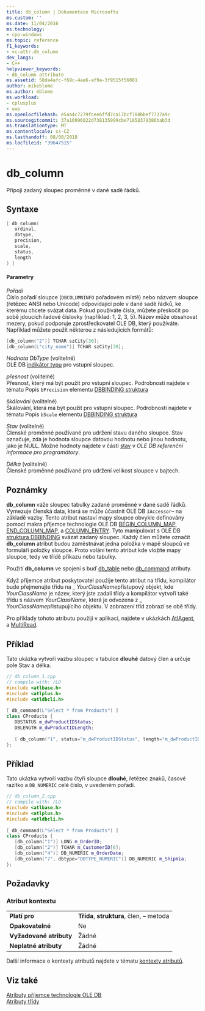 ```yaml
---
title: db_column | Dokumentace Microsoftu
ms.custom: ''
ms.date: 11/04/2016
ms.technology:
- cpp-windows
ms.topic: reference
f1_keywords:
- vc-attr.db_column
dev_langs:
- C++
helpviewer_keywords:
- db_column attribute
ms.assetid: 58da4afc-f69c-4ae6-af9a-3f9515f56081
author: mikeblome
ms.author: mblome
ms.workload:
- cplusplus
- uwp
ms.openlocfilehash: e5aa4c7279fcee6ffd7ca17bcf788bbef7737a9c
ms.sourcegitcommit: 37a10996022d738135999cbe71858379386bab3d
ms.translationtype: MT
ms.contentlocale: cs-CZ
ms.lasthandoff: 08/08/2018
ms.locfileid: "39647515"
---
```

# <a name="dbcolumn"></a>db_column
Připojí zadaný sloupec proměnné v dané sadě řádků.  
  
## <a name="syntax"></a>Syntaxe  
  
```cpp  
[ db_column(   
   ordinal,   
   dbtype,   
   precision,   
   scale,   
   status,   
   length   
) ]  
```  
  
#### <a name="parameters"></a>Parametry  
 *Pořadí*  
 Číslo pořadí sloupce (`DBCOLUMNINFO` pořadovém místě) nebo názvem sloupce (řetězec ANSI nebo Unicode) odpovídající pole v dané sadě řádků, ke kterému chcete svázat data. Pokud používáte čísla, můžete přeskočit po sobě jdoucích řadové číslovky (například: 1, 2, 3, 5). Název může obsahovat mezery, pokud podporuje zprostředkovatel OLE DB, který používáte. Například můžete použít některou z následujících formátů:  
  
```cpp  
[db_column("2")] TCHAR szCity[30];  
[db_column(L"city_name")] TCHAR szCity[30];  
```  
  
 *Hodnota DbType* (volitelné)  
 OLE DB [indikátor typu](https://msdn.microsoft.com/library/ms711251.aspx) pro vstupní sloupec.  
  
 *přesnost* (volitelné)  
 Přesnost, který má být použit pro vstupní sloupec. Podrobnosti najdete v tématu Popis `bPrecision` elementu [DBBINDING struktura](https://msdn.microsoft.com/library/ms716845.aspx)  
  
 *škálování* (volitelné)  
 Škálování, která má být použit pro vstupní sloupec. Podrobnosti najdete v tématu Popis `bScale` elementu [DBBINDING struktura](https://msdn.microsoft.com/library/ms716845.aspx)  
  
 *Stav* (volitelné)  
 Členské proměnné používané pro udržení stavu daného sloupce. Stav označuje, zda je hodnota sloupce datovou hodnotu nebo jinou hodnotu, jako je NULL. Možné hodnoty najdete v části [stav](https://msdn.microsoft.com/library/ms722617.aspx) v *OLE DB referenční informace pro programátory*.  
  
 *Délka* (volitelné)  
 Členské proměnné používané pro udržení velikost sloupce v bajtech.  
  
## <a name="remarks"></a>Poznámky  
 **db_column** váže sloupec tabulky zadané proměnné v dané sadě řádků. Vymezuje členská data, která se může účastnit OLE DB `IAccessor`– na základě vazby. Tento atribut nastaví mapy sloupce obvykle definovány pomocí makra příjemce technologie OLE DB [BEGIN_COLUMN_MAP](../data/oledb/begin-column-map.md), [END_COLUMN_MAP](../data/oledb/end-column-map.md), a [COLUMN_ENTRY](../data/oledb/column-entry.md). Tyto manipulovat s OLE DB [struktura DBBINDING](https://msdn.microsoft.com/library/ms716845.aspx) svázat zadaný sloupec. Každý člen můžete označit **db_column** atribut budou zaměstnávat jedna položka v mapě sloupců ve formuláři položky sloupce. Proto volání tento atribut kde vložíte mapy sloupce, tedy ve třídě příkazu nebo tabulky.  
  
 Použití **db_column** ve spojení s buď [db_table](../windows/db-table.md) nebo [db_command](../windows/db-command.md) atributy.  
  
 Když příjemce atribut poskytovatel použije tento atribut na třídu, kompilátor bude přejmenujte třídu na \_ *YourClassName*přístupový objekt, kde *YourClassName* je název, který jste zadali třídy a kompilátor vytvoří také třídu s názvem *YourClassName*, která je odvozena z \_ *YourClassName*přistupujícího objektu.  V zobrazení tříd zobrazí se obě třídy.  
  
 Pro příklady tohoto atributu použijí v aplikaci, najdete v ukázkách [AtlAgent](http://msdn.microsoft.com/52bef5da-c1a0-4223-b4e6-9e464b6db409), a [MultiRead](http://msdn.microsoft.com/5a2a915a-77dc-492f-94b2-1b809995dd5e).  
  
## <a name="example"></a>Příklad  
 Tato ukázka vytvoří vazbu sloupec v tabulce **dlouhé** datový člen a určuje pole Stav a délka.  
  
```cpp  
// db_column_1.cpp  
// compile with: /LD  
#include <atlbase.h>  
#include <atlplus.h>  
#include <atldbcli.h>  
  
[ db_command(L"Select * from Products") ]  
class CProducts {  
   DBSTATUS m_dwProductIDStatus;  
   DBLENGTH m_dwProductIDLength;  
  
   [ db_column("1", status="m_dwProductIDStatus", length="m_dwProductIDLength") ] LONG m_ProductID;  
};  
```  
  
## <a name="example"></a>Příklad  
 Tato ukázka vytvoří vazbu čtyři sloupce **dlouhé**, řetězec znaků, časové razítko a `DB_NUMERIC` celé číslo, v uvedeném pořadí.  
  
```cpp  
// db_column_2.cpp  
// compile with: /LD  
#include <atlbase.h>  
#include <atlplus.h>  
#include <atldbcli.h>  
  
[ db_command(L"Select * from Products") ]  
class CProducts {  
   [db_column("1")] LONG m_OrderID;  
   [db_column("2")] TCHAR m_CustomerID[6];  
   [db_column("4")] DB_NUMERIC m_OrderDate;     
   [db_column("7", dbtype="DBTYPE_NUMERIC")] DB_NUMERIC m_ShipVia;  
};  
```  
  
## <a name="requirements"></a>Požadavky  
  
### <a name="attribute-context"></a>Atribut kontextu  
  
|||  
|-|-|  
|**Platí pro**|**Třída**, **struktura**, člen, – metoda|  
|**Opakovatelné**|Ne|  
|**Vyžadované atributy**|Žádné|  
|**Neplatné atributy**|Žádné|  
  
 Další informace o kontexty atributů najdete v tématu [kontexty atributů](../windows/attribute-contexts.md).  
  
## <a name="see-also"></a>Viz také  
 [Atributy příjemce technologie OLE DB](../windows/ole-db-consumer-attributes.md)   
 [Atributy třídy](../windows/class-attributes.md)   
